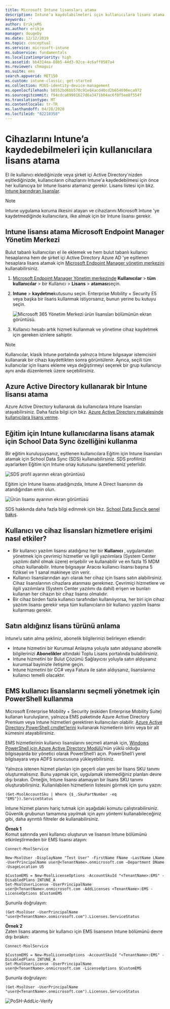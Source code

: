 ```yaml
---
title: Microsoft Intune lisansları atama
description: Intune’a kaydolabilmeleri için kullanıcılara lisans atama
keywords: ''
author: ErikjeMS
ms.author: erikje
manager: dougeby
ms.date: 12/12/2019
ms.topic: conceptual
ms.service: microsoft-intune
ms.subservice: fundamentals
ms.localizationpriority: high
ms.assetid: bb4314ea-88b5-44d3-92ce-4c6aff0587a4
ms.reviewer: chmaguir
ms.suite: ems
search.appverid: MET150
ms.custom: intune-classic; get-started
ms.collection: M365-identity-device-management
ms.openlocfilehash: b8552bd6bb570c91e84acd40cd2b654696eca972
ms.sourcegitcommit: f94cdca69981627d6a3471b04ac6f0f5ee8f554f
ms.translationtype: MT
ms.contentlocale: tr-TR
ms.lasthandoff: 04/28/2020
ms.locfileid: "82210358"
---
```

# <a name="assign-licenses-to-users-so-they-can-enroll-devices-in-intune"></a>Cihazlarını Intune’a kaydedebilmeleri için kullanıcılara lisans atama

El ile kullanıcı eklediğinizde veya şirket içi Active Directory'nizden eşitlediğinizde, kullanıcıların cihazlarını Intune'a kaydedebilmesi için önce her kullanıcıya bir Intune lisansı atamanız gerekir. Lisans listesi için bkz. [Intune barındıran lisanslar](licenses.md).

> [!NOTE]
> Intune uygulama koruma ilkesini atayan ve cihazlarını Microsoft Intune 'ye kaydetmediğinde kullanıcılara, ilke almak için bir Intune lisansı gerekir.

## <a name="assign-an-intune-license-microsoft-endpoint-manager-admin-center"></a>Intune lisansı atama Microsoft Endpoint Manager Yönetim Merkezi

Bulut tabanlı kullanıcıları el ile eklemek ve hem bulut tabanlı kullanıcı hesaplarına hem de şirket içi Active Directory Azure AD 'ye eşitlenen hesaplara lisans atamak için [Microsoft Endpoint Manager yönetim merkezini](https://go.microsoft.com/fwlink/?linkid=2109431) kullanabilirsiniz.

1. [Microsoft Endpoint Manager Yönetim merkezinde](https://go.microsoft.com/fwlink/?linkid=2109431) **Kullanıcılar** > **tüm kullanıcılar** > bir Kullanıcı > **Lisans** > **ataması**seçin.

2. **Intune** > **kaydetme**kutusunu seçin. Enterprise Mobility + Security E5 veya başka bir lisans kullanmak istiyorsanız, bunun yerine bu kutuyu seçin.

   ![Microsoft 365 Yönetim Merkezi ürün lisansları bölümünün ekran görüntüsü.](./media/licenses-assign/mem-assign-license.png)

3. Kullanıcı hesabı artık hizmeti kullanmak ve yönetime cihaz kaydetmek için gereken izinlere sahiptir.

> [!NOTE]
> Kullanıcılar, klasik Intune portalında yalnızca Intune bılgısayar istemcisini kullanarak bir cihazı kaydettikten sonra görüntülenir. Ayrıca, seçili tüm kullanıcılar için lisans ekleme veya değiştirmeyi seçerek bir grup kullanıcıyı aynı anda düzenlemek üzere seçebilirsiniz.

## <a name="assign-an-intune-license-by-using-azure-active-directory"></a>Azure Active Directory kullanarak bir Intune lisansı atama

Azure Active Directory kullanarak da kullanıcılara Intune lisansları atayabilirsiniz. Daha fazla bilgi için bkz. [Azure Active Directory makalesinde kullanıcılara lisans verme](https://docs.microsoft.com/azure/active-directory/active-directory-licensing-group-assignment-azure-portal). 

## <a name="use-school-data-sync-to-assign-licenses-to-users-in-intune-for-education"></a>Eğitim için Intune kullanıcılarına lisans atamak için School Data Sync özelliğini kullanma

Bir eğitim kuruluşuysanız, eşitlenen kullanıcılara Eğitim için Intune lisansları atamak için School Data Sync (SDS) kullanabilirsiniz. SDS profilinizi ayarlarken Eğitim için Intune onay kutusunu işaretlemeniz yeterlidir.  

![SDS profil ayarının ekran görüntüsü](./media/licenses-assign/i4e-sds-profile-setup-setting.png)

Eğitim için Intune lisansı atadığınızda, Intune A Direct lisansının da atandığından emin olun.

![Ürün lisansı ayarının ekran görüntüsü](./media/licenses-assign/i4e-set-licenses.png)

SDS hakkında daha fazla bilgi edinmek için bkz. [School Data Sync’e genel bakış](https://support.office.com/article/Overview-of-School-Data-Sync-and-Classroom-f3d1147b-4ade-4905-8518-508e729f2e91).

## <a name="how-user-and-device-licenses-affect-access-to-services"></a>Kullanıcı ve cihaz lisansları hizmetlere erişimi nasıl etkiler?

* Bir kullanıcı yazılım lisansı atadığınız her bir **Kullanıcı** , uygulamaları yönetmek için çevrimiçi hizmetler ve ilgili yazılımlara (System Center yazılımı dahil olmak üzere) erişebilir ve kullanabilir ve en fazla 15 MDM cihazı kullanabilir. Intune bılgısayar Aracısı kullanıcı lisansı başına 5 fiziksel ve 1 sanal makineye izin verir.
* Kullanıcı lisanslarından ayrı olarak her cihaz için lisans satın alabilirsiniz. Cihaz lisanslarının cihazlara atanması gerekmez. Çevrimiçi hizmetlere ve ilgili yazılımlara (System Center yazılımı da dahil) erişen ve bunları kullanan her cihazın bir cihaz lisansı olmalıdır.
* Bir cihaz birden fazla kullanıcı tarafından kullanılıyorsa, her biri için cihaz yazılım lisansı gerekir veya tüm kullanıcıların bir kullanıcı yazılım lisansı kullanması gerekir.

## <a name="understanding-the-type-of-licenses-you-have-purchased"></a>Satın aldığınız lisans türünü anlama

Intune’u satın alma şekliniz, abonelik bilgilerinizi belirleyen etkendir:

- Intune hizmetini bir Kurumsal Anlaşma yoluyla satın aldıysanız abonelik bilgilerinizi **Abonelikler** altındaki Toplu Lisans portalında bulabilirsiniz.
- Intune hizmetini bir Bulut Çözümü Sağlayıcısı yoluyla satın aldıysanız kurumsal bayinizle iletişime geçin.
- Intune hizmetini bir CC# veya Fatura ile satın aldıysanız, lisanslarınız kullanıcı temelli olacaktır.

## <a name="use-powershell-to-selectively-manage-ems-user-licenses"></a>EMS kullanıcı lisanslarını seçmeli yönetmek için PowerShell kullanma
Microsoft Enterprise Mobility + Security (eskiden Enterprise Mobility Suite) kullanan kuruluşların, yalnızca EMS paketinde Azure Active Directory Premium veya Intune hizmetleri gerektiren kullanıcıları olabilir. [Azure Active Directory PowerShell cmdlet’lerini](https://msdn.microsoft.com/library/jj151815.aspx) kullanarak hizmetlerin birini veya bir alt kümesini atayabilirsiniz.

EMS hizmetlerinin kullanıcı lisanslarını seçmeli atamak için, [Windows PowerShell için Azure Active Directory Modülü](https://msdn.microsoft.com/library/jj151815.aspx#bkmk_installmodule)’nün yüklü olduğu bilgisayarda bir yönetici olarak PowerShell’i açın. PowerShell’i yerel bilgisayara veya ADFS sunucusuna yükleyebilirsiniz.

Yalnızca istenen hizmet planları için geçerli olan yeni bir lisans SKU tanımı oluşturmalısınız. Bunu yapmak için, uygulamak istemediğiniz planları devre dışı bırakın. Örneğin, Intune lisansı atamayan bir lisans SKU tanımı oluşturabilirsiniz. Kullanılabilen hizmetlerin listesini görmek için şunu yazın:

    (Get-MsolAccountSku | Where {$_.SkuPartNumber -eq "EMS"}).ServiceStatus

Intune hizmet planını hariç tutmak için aşağıdaki komutu çalıştırabilirsiniz. Güvenlik grubunun tamamına yayılmak için aynı yöntemi kullanabileceğiniz gibi, daha ayrıntılı filtreler de kullanabilirsiniz.

**Örnek 1**<br>
Komut satırında yeni kullanıcı oluşturun ve lisansın Intune bölümünü etkinleştirmeden bir EMS lisansı atayın:

    Connect-MsolService

    New-MsolUser -DisplayName "Test User" -FirstName FName -LastName LName -UserPrincipalName user@<TenantName>.onmicrosoft.com –Department DName -UsageLocation US

    $CustomEMS = New-MsolLicenseOptions -AccountSkuId "<TenantName>:EMS" -DisabledPlans INTUNE_A
    Set-MsolUserLicense -UserPrincipalName user@<TenantName>.onmicrosoft.com -AddLicenses <TenantName>:EMS -LicenseOptions $CustomEMS

Şununla doğrulayın:

    (Get-MsolUser -UserPrincipalName "user@<TenantName>.onmicrosoft.com").Licenses.ServiceStatus

**Örnek 2**<br>
Zaten lisans atanmış bir kullanıcı için EMS lisansının Intune bölümünü devre dışı bırakın:

    Connect-MsolService

    $CustomEMS = New-MsolLicenseOptions -AccountSkuId "<TenantName>:EMS" -DisabledPlans INTUNE_A
    Set-MsolUserLicense -UserPrincipalName user@<TenantName>.onmicrosoft.com -LicenseOptions $CustomEMS

Şununla doğrulayın:

    (Get-MsolUser -UserPrincipalName "user@<TenantName>.onmicrosoft.com").Licenses.ServiceStatus

![PoSH-AddLic-Verify](./media/licenses-assign/posh-addlic-verify.png)
